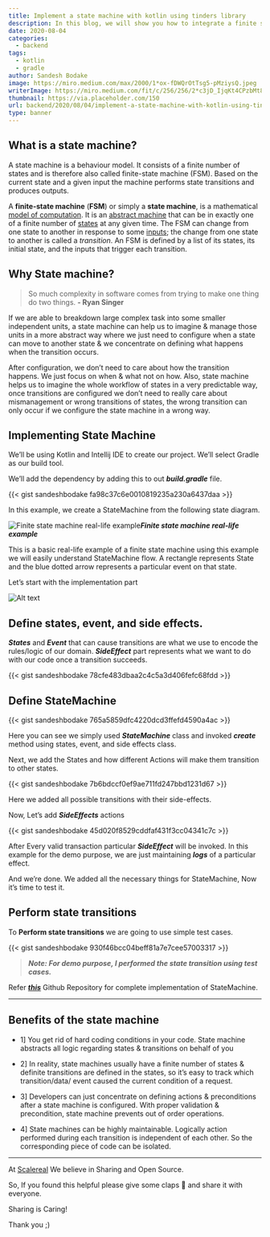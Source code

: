 ```yaml
---
title: Implement a state machine with kotlin using tinders library
description: In this blog, we will show you how to integrate a finite state machine in kotlin using Tinder’s library.
date: 2020-08-04
categories:
  - backend
tags:
  - kotlin
  - gradle
author: Sandesh Bodake
image: https://miro.medium.com/max/2000/1*ox-fDWQrOtTsg5-pMziysQ.jpeg
writerImage: https://miro.medium.com/fit/c/256/256/2*c3jD_IjqKt4CPzbMt8pzBw.jpeg
thumbnail: https://via.placeholder.com/150
url: backend/2020/08/04/implement-a-state-machine-with-kotlin-using-tinders-library.html
type: banner
---
```


## What is a state machine?

A state machine is a behaviour model. It consists of a finite number of states and is therefore also called finite-state machine (FSM). Based on the current state and a given input the machine performs state transitions and produces outputs.

A **finite-state machine** (**FSM**) or simply a **state machine**, is a mathematical [model of computation](https://en.wikipedia.org/wiki/Model_of_computation). It is an [abstract machine](https://en.wikipedia.org/wiki/Abstract_machine) that can be in exactly one of a finite number of [states](https://en.wikipedia.org/wiki/State_(computer_science)) at any given time. The FSM can change from one state to another in response to some [inputs](https://en.wikipedia.org/wiki/Input_(computer_science)); the change from one state to another is called a *transition*. An FSM is defined by a list of its states, its initial state, and the inputs that trigger each transition.

## Why State machine?
> So much complexity in software comes from trying to make one thing do two things.
**- Ryan Singer**

If we are able to breakdown large complex task into some smaller independent units, a state machine can help us to imagine & manage those units in a more abstract way where we just need to configure when a state can move to another state & we concentrate on defining what happens when the transition occurs.

After configuration, we don’t need to care about how the transition happens. We just focus on when & what not on how. Also, state machine helps us to imagine the whole workflow of states in a very predictable way, once transitions are configured we don’t need to really care about mismanagement or wrong transitions of states, the wrong transition can only occur if we configure the state machine in a wrong way.

## Implementing State Machine

We’ll be using Kotlin and Intellij IDE to create our project. We’ll select Gradle as our build tool.

We’ll add the dependency by adding this to out ***build.gradle*** file.

{{< gist sandeshbodake fa98c37c6e0010819235a230a6437daa >}}

In this example, we create a StateMachine from the following state diagram.

![**Finite state machine real-life example**](https://cdn-images-1.medium.com/max/5738/1*4W0y7tLWXTrhTkevlLdbDw.jpeg)***Finite state machine real-life example***

This is a basic real-life example of a finite state machine using this example we will easily understand StateMachine flow. A rectangle represents State and the blue dotted arrow represents a particular event on that state.

Let’s start with the implementation part

![Alt text](https://media.giphy.com/media/QJvwBSGaoc4eI/giphy.gif)

## Define states, event, and side effects.

***States*** and ***Event*** that can cause transitions are what we use to encode the rules/logic of our domain. ***SideEffect*** part represents what we want to do with our code once a transition succeeds.

{{< gist sandeshbodake 78cfe483dbaa2c4c5a3d406fefc68fdd >}}

## Define StateMachine

{{< gist sandeshbodake 765a5859dfc4220dcd3ffefd4590a4ac >}}

Here you can see we simply used ***StateMachine*** class and invoked ***create*** method using states, event, and side effects class.

Next, we add the States and how different Actions will make them transition to other states.

{{< gist sandeshbodake 7b6bdccf0ef9ae711fd247bbd1231d67 >}}

Here we added all possible transitions with their side-effects.

Now, Let’s add ***SideEffects*** actions

{{< gist sandeshbodake 45d020f8529cddfaf431f3cc04341c7c >}}

After Every valid transaction particular ***SideEffect*** will be invoked. In this example for the demo purpose, we are just maintaining ***logs*** of a particular effect.

And we’re done. We added all the necessary things for StateMachine, Now it’s time to test it.

## Perform state transitions

To **Perform state transitions** we are going to use simple test cases.

{{< gist sandeshbodake 930f46bcc04beff81a7e7cee57003317 >}}

>***Note: For demo purpose, I performed the state transition using test cases.***

Refer [***this***](https://github.com/sandeshbodake/tinder-statemachine-example) Github Repository for complete implementation of StateMachine.

---

## Benefits of the state machine

* 1] You get rid of hard coding conditions in your code. State machine abstracts all logic regarding states & transitions on behalf of you

* 2] In reality, state machines usually have a finite number of states & definite transitions are defined in the states, so it’s easy to track which transition/data/ event caused the current condition of a request.

* 3] Developers can just concentrate on defining actions & preconditions after a state machine is configured. With proper validation & precondition, state machine prevents out of order operations.

* 4] State machines can be highly maintainable. Logically action performed during each transition is independent of each other. So the corresponding piece of code can be isolated.

---

At [Scalereal](https://scalereal.com/) We believe in Sharing and Open Source.

So, If you found this helpful please give some claps 👏 and share it with everyone.

Sharing is Caring!

Thank you ;)
